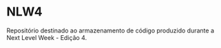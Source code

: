 # NLW4
Repositório destinado ao armazenamento de código produzido durante a Next Level Week - Edição 4.
